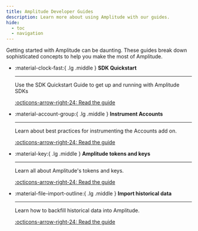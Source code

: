 ```yaml
---
title: Amplitude Developer Guides
description: Learn more about using Amplitude with our guides.
hide:
  - toc
  - navigation
---
```


Getting started with Amplitude can be daunting. These guides break down sophisticated concepts to help you make the most of Amplitude. 

<div class="grid cards" markdown>

- :material-clock-fast:{ .lg .middle } __SDK Quickstart__

    ---

    Use the SDK Quickstart Guide to get up and running with Amplitude SDKs 

    [:octicons-arrow-right-24: Read the guide](../data/sdks/sdk-quickstart/)

- :material-account-group:{ .lg .middle } __Instrument Accounts__

    ---

    Learn about best practices for instrumenting the Accounts add on.

    [:octicons-arrow-right-24: Read the guide](../guides/accounts-instrumentation-guide)

- :material-key:{ .lg .middle } __Amplitude tokens and keys__

    ---

    Learn all about Amplitude's tokens and keys.

    [:octicons-arrow-right-24: Read the guide](../guides/amplitude-keys-guide)

- :material-file-import-outline:{ .lg .middle } __Import historical data__

    ---

    Learn how to backfill historical data into Amplitude. 

    [:octicons-arrow-right-24: Read the guide](../analytics/data-backfill-guide/)
</div>
